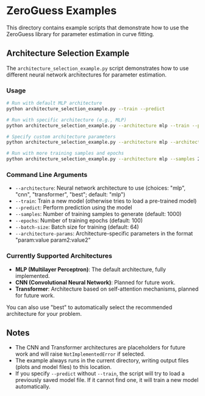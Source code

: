 # ZeroGuess Examples

This directory contains example scripts that demonstrate how to use the ZeroGuess library for parameter estimation in curve fitting.

## Architecture Selection Example

The `architecture_selection_example.py` script demonstrates how to use different neural network architectures for parameter estimation.

### Usage

```bash
# Run with default MLP architecture
python architecture_selection_example.py --train --predict

# Run with specific architecture (e.g., MLP)
python architecture_selection_example.py --architecture mlp --train --predict

# Specify custom architecture parameters
python architecture_selection_example.py --architecture mlp --architecture-params "hidden_layers:[64,128,64] dropout_rate:0.2" --train --predict

# Run with more training samples and epochs
python architecture_selection_example.py --architecture mlp --samples 2000 --epochs 200 --train --predict
```

### Command Line Arguments

- `--architecture`: Neural network architecture to use (choices: "mlp", "cnn", "transformer", "best"; default: "mlp")
- `--train`: Train a new model (otherwise tries to load a pre-trained model)
- `--predict`: Perform prediction using the model
- `--samples`: Number of training samples to generate (default: 1000)
- `--epochs`: Number of training epochs (default: 100)
- `--batch-size`: Batch size for training (default: 64)
- `--architecture-params`: Architecture-specific parameters in the format "param:value param2:value2"

### Currently Supported Architectures

- **MLP (Multilayer Perceptron)**: The default architecture, fully implemented.
- **CNN (Convolutional Neural Network)**: Planned for future work.
- **Transformer**: Architecture based on self-attention mechanisms, planned for future work.

You can also use "best" to automatically select the recommended architecture for your problem.

## Notes

- The CNN and Transformer architectures are placeholders for future work and will raise `NotImplementedError` if selected.
- The example always runs in the current directory, writing output files (plots and model files) to this location.
- If you specify `--predict` without `--train`, the script will try to load a previously saved model file. If it cannot find one, it will train a new model automatically. 